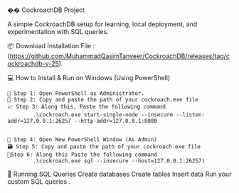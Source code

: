 �� CockroachDB Project

A simple CockroachDB setup for learning, local deployment, and experimentation with SQL queries.



📦 Download Installation File : (https://github.com/MuhammadQasimTanveer/CockroachDB/releases/tag/cockroachdb-v-25).



💻 How to Install & Run on Windows (Using PowerShell)

    🔧 Step 1: Open PowerShell as Administrator.
    📁 Step 2: Copy and paste the path of your cockroach.exe file
    📈 Step 3: Along this, Paste the following command 
            .\cockroach.exe start-single-node --insecure --listen-addr=127.0.0.1:26257 --http-addr=127.0.0.1:8080


    👤 Step 4: Open New PowerShell Window (As Admin)
    🗃️ Step 5: Copy and paste the path of your cockroach.exe file
    📝Step 6: Along this Paste the following command 
            .\cockroach.exe sql --insecure --host=127.0.0.1:26257)
    


🧪 Running SQL Queries
     Create databases
     Create tables
     Insert data
     Run your custom SQL queries  .

